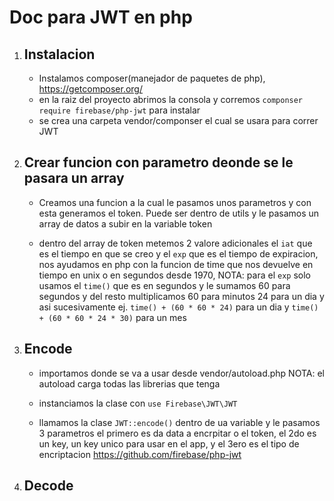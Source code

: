 # Doc para JWT en php

1. ## Instalacion

   - Instalamos composer(manejador de paquetes de php), https://getcomposer.org/
   - en la raiz del proyecto abrimos la consola y corremos `componser require firebase/php-jwt` para instalar
   - se crea una carpeta vendor/componser el cual se usara para correr JWT

2. ## Crear funcion con parametro deonde se le pasara un array

   - Creamos una funcion a la cual le pasamos unos parametros y con esta generamos el token. Puede ser dentro de utils y le pasamos un array de datos a subir en la variable token

   - dentro del array de token metemos 2 valore adicionales el `iat` que es el tiempo en que se creo y el `exp` que es el tiempo de expiracion, nos ayudamos en php con la funcion de time que nos devuelve en tiempo en unix o en segundos desde 1970, NOTA: para el `exp` solo usamos el `time()` que es en segundos y le sumamos 60 para segundos y del resto multiplicamos 60 para minutos 24 para un dia y asi sucesivamente ej. `time() + (60 * 60 * 24)` para un dia y `time() + (60 * 60 * 24 * 30)` para un mes

3. ## Encode

   - importamos donde se va a usar desde vendor/autoload.php NOTA: el autoload carga todas las librerias que tenga

   - instanciamos la clase con `use Firebase\JWT\JWT`

   - llamamos la clase `JWT::encode()` dentro de ua variable y le pasamos 3 parametros el primero es da data a encrpitar o el token, el 2do es un key, un key unico para usar en el app, y el 3ero es el tipo de encriptacion
     https://github.com/firebase/php-jwt

4. ## Decode
